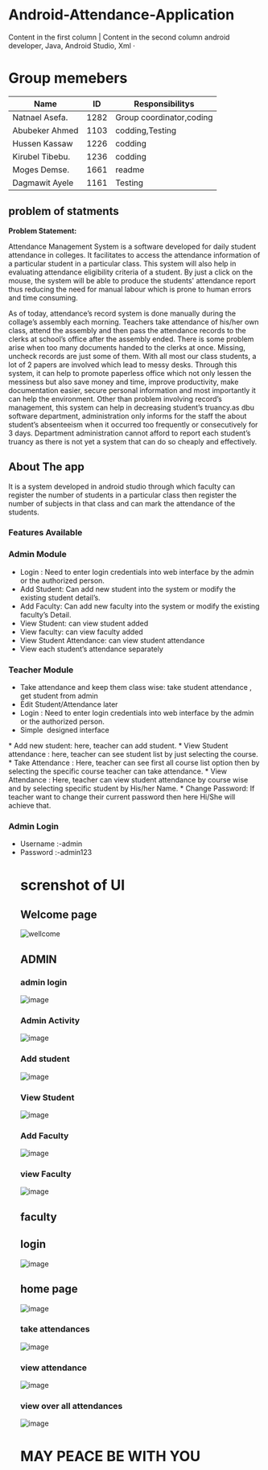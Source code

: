 # Android-Attendance-Application

Content in the first column | Content in the second column
android developer, Java, Android Studio, Xml ·

# Group memebers
 
 Name | ID | Responsibilitys
------------ | ------------- | -------------
Natnael Asefa.   | 1282    | Group coordinator,coding
Abubeker Ahmed   |    1103 |codding,Testing
Hussen Kassaw    |  1226   |codding
Kirubel Tibebu.  |  1236   |codding
Moges Demse.     | 1661    |readme
Dagmawit Ayele   | 1161    | Testing

 
 
 ## problem of statments
 
 <b> Problem Statement: </b>

Attendance Management System is a software developed for daily student attendance in colleges. It facilitates to access the attendance information of a particular student in a particular class. This system will also help in evaluating attendance eligibility criteria of a student. By just a click on the mouse, the system will be able to produce the students' attendance report thus reducing the need for manual labour which is prone to human errors and time consuming.



As of today, attendance’s record system  is done manually during the collage’s assembly each morning. Teachers take attendance of his/her own class, attend the assembly and then pass the attendance records to the clerks at school’s office after the assembly ended. There is some problem arise when too many documents handed to the clerks at once. Missing, uncheck records are just some of them. With all most our class students, a lot of 2 papers are involved which lead to messy desks. Through this system, it can help to promote paperless office which not only lessen the messiness but also save money and time, improve productivity, make documentation easier, secure personal information and most importantly it can help the environment. Other than problem involving record’s management, this system can help in decreasing student’s truancy.as dbu software department, administration only informs for the staff the about student’s absenteeism when it occurred too frequently or consecutively for 3 days. Department administration cannot afford to report each student’s truancy as there is not yet a system that can do so cheaply and effectively. 

 
## About The app

It is a system developed in android studio through which
faculty can register the number of students in a particular
class then register the number of subjects in that class and can mark the attendance of the students.

### Features Available

<h3>Admin Module</h3>

<ul>
<li> Login : Need to enter login credentials into web interface by the admin or the authorized person.</li>
 	<li>Add Student:   Can add new student into the system or modify the existing student detail’s.</li>
 	<li>Add Faculty: Can add new faculty into the system or modify the existing faculty’s Detail.</li>
 	<li>View Student: can view student added</li>
 	<li>View faculty: can view faculty added</li>
 	<li>View Student Attendance: can view student attendance</li>
 	<li>View each student’s attendance separately</li>
</ul>

<h3>Teacher Module</h3>

<ul>
 	<li>Take attendance and keep them class wise: take student attendance , get student from admin</li>
 	<li>Edit Student/Attendance later</li>
<li> Login : Need to enter login credentials into web interface by the admin or the authorized person.</li>
 	<li>Simple  designed interface</li>
</ul>
* Add new student: here, teacher can add student.
* View Student attendance : here, teacher can see student list by just selecting the course.
* 	Take Attendance : Here, teacher can see first all course list option then by selecting the specific course teacher can take attendance.
* View Attendance : Here, teacher can view student attendance by course wise and by selecting specific student by His/her Name. 
* Change Password:  If teacher want to change their current password then here Hi/She will achieve that.



<h3>Admin Login</h3>

<ul>
 	<li>Username :-admin</li>
 	<li>Password :-admin123</li>
 
 # screnshot of UI
 ## Welcome page
![wellcome](https://user-images.githubusercontent.com/34947939/104813542-d15f2680-581a-11eb-8b80-362febe5b948.jpg)
## ADMIN
### admin login
![image](https://user-images.githubusercontent.com/34947939/104813627-62ce9880-581b-11eb-856f-6ad9c1f1172f.png)
 
 ### Admin Activity
 ![image](https://user-images.githubusercontent.com/34947939/104813642-7f6ad080-581b-11eb-89e4-879a9f4ae7a0.png)
 
### Add student
![image](https://user-images.githubusercontent.com/34947939/104813669-b04b0580-581b-11eb-81d5-2c27935b9394.png)

### View Student
![image](https://user-images.githubusercontent.com/34947939/104813688-d53f7880-581b-11eb-9efc-4275ebe9d444.png)

### Add Faculty
![image](https://user-images.githubusercontent.com/34947939/104813822-a07ff100-581c-11eb-8e87-d93a1377f1bd.png)
### view Faculty
![image](https://user-images.githubusercontent.com/34947939/104813742-28193000-581c-11eb-9003-b46e83e3e4aa.png)
 ## faculty
 ## login
 ![image](https://user-images.githubusercontent.com/34947939/104814131-441dd100-581e-11eb-95d7-ac1b09f97e4d.png)

 ## home page
 ![image](https://user-images.githubusercontent.com/34947939/104814023-b641e600-581d-11eb-8467-36c88576bf8f.png)

 ### take attendances
 
![image](https://user-images.githubusercontent.com/34947939/104814043-d376b480-581d-11eb-8cac-cb54a1295170.png)
### view attendance

![image](https://user-images.githubusercontent.com/34947939/104814062-f5703700-581d-11eb-81ff-8b6ba59c639c.png)

### view over all attendances
![image](https://user-images.githubusercontent.com/34947939/104814095-0f117e80-581e-11eb-8616-0b02166fa084.png)
 
 # MAY PEACE BE WITH YOU
